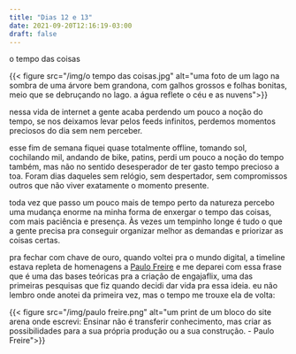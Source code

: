 ```yaml
---
title: "Dias 12 e 13"
date: 2021-09-20T12:16:19-03:00
draft: false
---
```


o tempo das coisas

{{< figure src="/img/o tempo das coisas.jpg" alt="uma foto de um lago na sombra de uma árvore bem grandona, com galhos grossos e folhas bonitas, meio que se debruçando no lago. a água reflete o céu e as nuvens">}}

nessa vida de internet a gente acaba perdendo um pouco a noção do tempo, se nos deixamos levar pelos feeds infinitos, perdemos momentos preciosos do dia sem nem perceber.

esse fim de semana fiquei quase totalmente offline, tomando sol, cochilando mil, andando de bike, patins, perdi um pouco a noção do tempo também, mas não no sentido desesperador de ter gasto tempo precioso a toa. Foram dias daqueles sem relógio, sem despertador, sem compromissos outros que não viver exatamente o momento presente.

toda vez que passo um pouco mais de tempo perto da natureza percebo uma mudança enorme na minha forma de enxergar o tempo das coisas, com mais paciência e presença. Às vezes um tempinho longe é tudo o que a gente precisa pra conseguir organizar melhor as demandas e priorizar as coisas certas.

pra fechar com chave de ouro, quando voltei pra o mundo digital, a timeline estava repleta de homenagens a [Paulo Freire](https://en.wikipedia.org/wiki/Paulo_Freire) e me deparei com essa frase que é uma das bases teóricas pra a criação de engajaflix, uma das primeiras pesquisas que fiz quando decidi dar vida pra essa ideia. eu não lembro onde anotei da primeira vez, mas o tempo me trouxe ela de volta:

{{< figure src="/img/paulo freire.png" alt="um print de um bloco do site arena onde escrevi: Ensinar não é transferir conhecimento, mas criar as possibilidades para a sua própria produção ou a sua construção. - Paulo Freire">}}